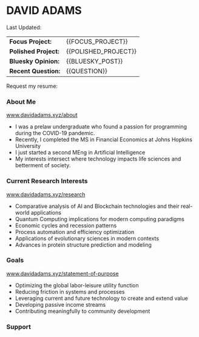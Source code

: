 # DAVID ADAMS
<!-- Last updated -->
Last Updated:

<!-- Recent project in the works -->
<table width="100%">
  <tr>
    <td valign="top"><strong>Focus Project:</strong></td>
    <td valign="top">{{FOCUS_PROJECT}}</td>
  </tr>
    <tr>
    <td valign="top"><strong>Polished Project:</strong></td>
    <td valign="top">{{POLISHED_PROJECT}}</td>
  </tr>
  <tr>
    <td valign="top"><strong>Bluesky Opinion:</strong></td>
    <td valign="top">{{BLUESKY_POST}}</td>
  </tr>
    <tr>
    <td valign="top"><strong>Recent Question:</strong></td>
    <td valign="top">{{QUESTION}}</td>
  </tr>
</table>

<!-- Request my resume here -->
Request my resume:
<!-- Use the palantir js -->

<!-- Background -->
<!-- TODO Add professional and personal section -->
### About Me
www.davidadams.xyz/about
- I was a prelaw undergraduate who found a passion for programming during the COVID-19 pandemic.
- Recently, I completed the MS in Financial Economics at Johns Hopkins University
- I just started a second MEng in Artificial Intelligence
- My interests intersect where technology impacts life sciences and betterment of society.

### Current Research Interests
www.davidadams.xyz/research
- Comparative analysis of AI and Blockchain technologies and their real-world applications
- Quantum Computing implications for modern computing paradigms
- Economic cycles and recession patterns
- Process automation and efficiency optimization
- Applications of evolutionary sciences in modern contexts
- Advances in protein structure prediction and modeling
 
### Goals
www.davidadams.xyz/statement-of-purpose
- Optimizing the global labor-leisure utility function
- Reducing friction in systems and processes
- Leveraging current and future technology to create and extend value
- Developing passive income streams
- Contributing meaningfully to community development

### Support
